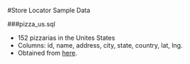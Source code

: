 #Store Locator Sample Data

###pizza_us.sql
- 152 pizzarias in the Unites States
- Columns: id, name, address, city, state, country, lat, lng.
- Obtained from [here](http://code.google.com/apis/maps/articles/phpsqlsearch.html#populatetable).
